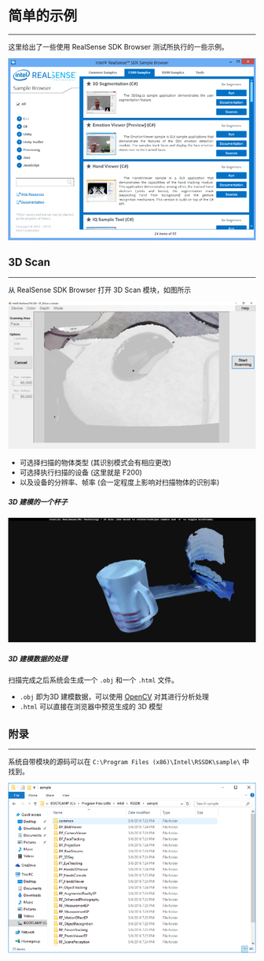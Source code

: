 # 简单的示例
---
这里给出了一些使用 RealSense SDK Browser 测试所执行的一些示例。

![](/res/realsense_sdk_browser.png)
 
## 3D Scan
----
从 RealSense SDK Browser 打开 3D Scan 模块，如图所示

![](/res/3d_scan.PNG)

- 可选择扫描的物体类型 (其识别模式会有相应更改)
- 可选择执行扫描的设备 (这里就是 F200)
- 以及设备的分辨率、帧率 (会一定程度上影响对扫描物体的识别率)

##### 3D 建模的一个杯子

![](/res/3d_cup.png)

##### 3D 建模数据的处理
扫描完成之后系统会生成一个 `.obj` 和一个 `.html` 文件。

- `.obj` 即为3D 建模数据，可以使用 [OpenCV](http://opencv.org) 对其进行分析处理
- `.html` 可以直接在浏览器中预览生成的 3D 模型

## 附录
---
系统自带模块的源码可以在 `C:\Program Files (x86)\Intel\RSSDK\sample\` 中找到。

![](/res/source_code.PNG)